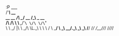 
 :P        ___                     
         /'___\         __         
 __  __ /\ \__/   __   /\_\  _ __  
/\ \/\ \\ \ ,__\/'__`\ \/\ \/\`'__\
\ \ \_/ |\ \ \_/\ \L\.\_\ \ \ \ \/ 
 \ \___/  \ \_\\ \__/.\_\\ \_\ \_\ 
  \/__/    \/_/ \/__/\/_/ \/_/\/_/ 
                                   
